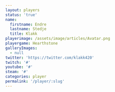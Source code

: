 ```yaml
---
layout: players
status: 'true'
name:
  firstname: Endre
  lastname: Stedje
  title: Klakk
playerimage: /assets/image/articles/Avatar.png
playergame: Hearthstone
galleryImages:
  - null
twitter: 'https://twitter.com/klakk420'
twitch: '#'
youtube: '#'
steam: '#'
categories: player
permalink: '/player/:slug'
---
```


